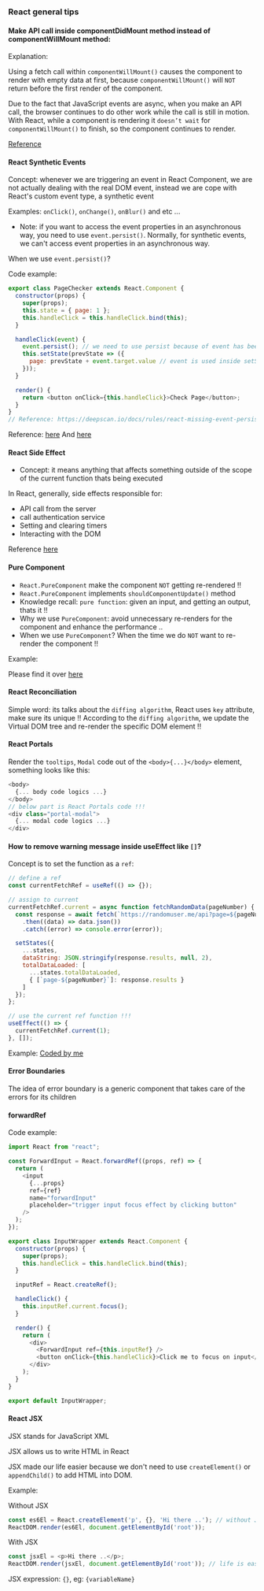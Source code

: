 ### React general tips


#### Make API call inside componentDidMount method instead of componentWillMount method:

Explanation:

Using a fetch call within `componentWillMount()` causes the component to render with empty data at first, because `componentWillMount()` will `NOT` return before the first render of the component.

Due to the fact that JavaScript events are async, when you make an API call, the browser continues to do other work while the call is still in motion. With React, while a component is rendering it `doesn’t wait` for `componentWillMount()` to finish, so the component continues to render.

<a href="https://dev.to/torianne02/componentwillmount-vs-componentdidmount-5f0n" target="_blank">Reference</a>



#### React Synthetic Events

Concept: whenever we are triggering an event in React Component, we are not actually dealing with the real DOM event, instead we are cope with React's custom event type, a synthetic event

Examples: `onClick()`, `onChange()`, `onBlur()` and etc ...

* Note: if you want to access the event properties in an asynchronous way, you need to use `event.persist()`. Normally, for synthetic events, we can't access event properties in an asynchronous way.


When we use `event.persist()`?

Code example:

```js
export class PageChecker extends React.Component {
  constructor(props) {
    super(props);
    this.state = { page: 1 };
    this.handleClick = this.handleClick.bind(this);
  }

  handleClick(event) {
    event.persist(); // we need to use persist because of event has been used inside setState() callback function
    this.setState(prevState => ({
      page: prevState + event.target.value // event is used inside setState() callback function (here)
    }));
  }

  render() {
    return <button onClick={this.handleClick}>Check Page</button>;
  }
}
// Reference: https://deepscan.io/docs/rules/react-missing-event-persist#:~:text=persist()%20should%20be%20called,inside%20an%20asynchronous%20callback%20function&text=This%20rule%20applies%20when%20a,callback%20function%20without%20calling%20event.&text=If%20you%20need%20to%20access,an%20asynchronous%20callback%20function%2C%20event.
```

Reference: <a href="https://dev.to/nagwan/react-synthetic-events-34e5" target="_blank">here</a> And <a href="https://reactjs.org/docs/events.html" target="_blank">here</a>



#### React Side Effect

- Concept: it means anything that affects something outside of the scope of the current function thats being executed 
<!-- 影响与当前函数运行范围以外的（代码/功能） -->

In React, generally, side effects responsible for:
- API call from the server
- call authentication service
- Setting and clearing timers
- Interacting with the DOM

Reference <a href="https://frontarm.com/james-k-nelson/introduction-to-react-effects/" target="_blank">here</a>



#### Pure Component

- `React.PureComponent` make the component `NOT` getting re-rendered !!
- `React.PureComponent` implements `shouldComponentUpdate()` method
- Knowledge recall: `pure function`: given an input, and getting an output, thats it !!
- Why we use `PureComponent`: avoid unnecessary re-renders for the component and enhance the performance ..
- When we use `PureComponent`? When the time we do `NOT` want to re-render the component !! 

Example:

Please find it over <a href="https://stackblitz.com/edit/react-h8oehs?file=src%2FParentComponent.js" target="_blank">here</a>



#### React Reconciliation

Simple word: its talks about the `diffing algorithm`, React uses `key` attribute, make sure its unique !!
According to the `diffing algorithm`, we update the Virtual DOM tree and re-render the specific DOM element !!



#### React Portals

Render the `tooltips`, `Modal` code out of the `<body>{...}</body>` element, something looks like this:

```js
<body>
  {... body code logics ...}
</body>
// below part is React Portals code !!!
<div class="portal-modal"> 
  {... modal code logics ...}
</div>
```


#### How to remove warning message inside useEffect like `[]`?

Concept is to set the function as a `ref`:

```js
// define a ref
const currentFetchRef = useRef(() => {});

// assign to current
currentFetchRef.current = async function fetchRandomData(pageNumber) {
  const response = await fetch(`https://randomuser.me/api?page=${pageNumber}`)
    .then((data) => data.json())
    .catch((error) => console.error(error));

  setStates({
    ...states,
    dataString: JSON.stringify(response.results, null, 2),
    totalDataLoaded: [
      ...states.totalDataLoaded,
      { [`page-${pageNumber}`]: response.results }
    ]
  });
};

// use the current ref function !!!
useEffect(() => {
  currentFetchRef.current(1);
}, []);
```

Example: <a href="https://codesandbox.io/s/hungry-brook-qb0g9?file=/src/App.js">Coded by me</a>

#### Error Boundaries

The idea of error boundary is a generic component that takes care of the errors for its children


#### forwardRef

Code example:

```js
import React from "react";

const ForwardInput = React.forwardRef((props, ref) => {
  return (
    <input
      {...props}
      ref={ref}
      name="forwardInput"
      placeholder="trigger input focus effect by clicking button"
    />
  );
});

export class InputWrapper extends React.Component {
  constructor(props) {
    super(props);
    this.handleClick = this.handleClick.bind(this);
  }

  inputRef = React.createRef();

  handleClick() {
    this.inputRef.current.focus();
  }

  render() {
    return (
      <div>
        <ForwardInput ref={this.inputRef} />
        <button onClick={this.handleClick}>Click me to focus on input</button>
      </div>
    );
  }
}

export default InputWrapper;
```

#### React JSX

JSX stands for JavaScript XML

JSX allows us to write HTML in React

JSX made our life easier because we don't need to use `createElement()` or `appendChild()` to add HTML into DOM.

Example:

Without JSX

```js
const es6El = React.createElement('p', {}, 'Hi there ..'); // without JSX, headache
ReactDOM.render(es6El, document.getElementById('root'));
```

With JSX

```js
const jsxEl = <p>Hi there ..</p>;
ReactDOM.render(jsxEl, document.getElementById('root')); // life is easier ..
```

JSX expression: `{}`, eg: `{variableName}`
